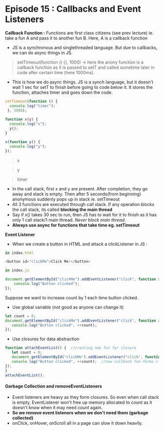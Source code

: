# Episode 15 : Callbacks and Event Listeners

**Callback Function :** Functions are first class citizens (see prev lecture) ie. take a fun A and pass it to another fun B. Here, A is a callback function
- JS is a synchronous and singlethreaded language. But due to callbacks, we can do async things in JS. 

> setTimeout(function () {}, 1000) -> here the anony function is a callback function as it is passed to setT and called sometime later in code after certain time (here 1000ms).
- This is how we do async things. JS is a synch language, but it doesn't wait 1 sec for setT to finish before going to code below it. It stores the function, attaches timer
and goes down the code. 

```javascript
setTimeout(function () {
  console.log("timer");
 }, 5000);
 
function x(y) {
  console.log("x");
  y();
}

x(function y() {
  console.log("y");
});
```

> x

> y

> timer

- In the call stack, first x and y are present. After completion, they go away and stack is empty. Then after 5 seconds(from beginning) anonymous suddenly pops up in stack ie. setTimeout
- All 3 functions are executed through call stack. If any operation blocks the call stack, its called **blocking the main thread**
- Say if x() takes 30 sec to run, then JS has to wait for it to finish as it has only 1 call stack/1 main thread. *Never block main thread*. 
- **Always use async for functions that take time eg. setTimeout**

**Event Listener** 

- When we create a button in HTML and attack a clickListener in JS :
```javascript
in index.html

<button id="clickMe">Click Me!</button>

in index.js

document.getElementById("clickMe").addEventListener("click", function xyz(){ //when event click occurs, this callback function is called into callstack
    console.log("Button clicked");
});
```
 Suppose we want to increase count by 1 each time button clicked. 
 - Use global variable (not good as anyone can change it)
 
 ```javascript
 let count = 0;
 document.getElementById("clickMe").addEventListener("click", function xyz(){ 
    console.log("Button clicked", ++count);
});
 ```
- Use closures for data abstraction

 ```javascript
 function attachEventList() {  //creating new fun for closure
    let count = 0;
    document.getElementById("clickMe").addEventListener("click", function xyz(){ 
    console.log("Button clicked", ++count);  //now callback fun forms closure with outer scope(count)
});
}
attachEventList();
```

#### Garbage Collection and removeEventListeners 
- Event listeners are heavy as they form closures. So even when call stack is empty, EventListener won't free up memory allocated to *count* as it doesn't know
when it may need *count* again. 
- **So we remove event listeners when we don't need them (garbage collected)**
- onClick, onHover, onScroll all in a page can slow it down heavily. 
